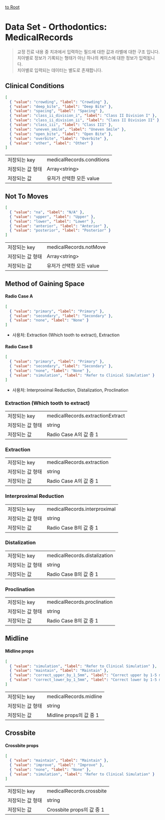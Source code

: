 [to Root](./report.md)

# Data Set - Orthodontics: MedicalRecords
> 교정 진료 내용 중 치과에서 입력하는 필드에 대한 값과 라벨에 대한 구조 입니다.   
> 치아별로 정보가 기록되는 형태가 아닌 하나의 케이스에 대한 정보가 입력됩니다.   
> 치아별로 입력되는 데이터는 별도로 존재합니다.

## Clinical Conditions
```JSON
[
  { "value": "crowding", "label": "Crowding" },
  { "value": "deep_bite", "label": "Deep Bite" },
  { "value": "spacing", "label": "Spacing" },
  { "value": "class_ii_division_i", "label": "Class II Division I" },
  { "value": "class_ii_division_ii", "label": "Class II Division II" },
  { "value": "class_iii", "label": "Class III" },
  { "value": "uneven_smile", "label": "Uneven Smile" },
  { "value": "open_bite", "label": "Open Bite" },
  { "value": "overbite", "label": "Overbite" },
  { "value": "other", "label": "Other" }
]
```

|||
| -- | -- |
| 저장되는 key | medicalRecords.conditions |
| 저장되는 값 형태 | Array\<string\> |
| 저장되는 값 | 유저가 선택한 모든 value |

## Not To Moves
```JSON
[
  { "value": "na", "label": "N/A" },
  { "value": "upper", "label": "Upper" },
  { "value": "lower", "label": "Lower" },
  { "value": "anterior", "label": "Anterior" },
  { "value": "posterior", "label": "Posterior" }
]
```

|||
| -- | -- |
| 저장되는 key | medicalRecords.notMove |
| 저장되는 값 형태 | Array\<string\> |
| 저장되는 값 | 유저가 선택한 모든 value |

## Method of Gaining Space

#### Radio Case A
```JSON
[
  { "value": "primary", "label": "Primary" },
  { "value": "secondary", "label": "Secondary" },
  { "value": "none", "label": "None" }
]
```
- 사용처: Extraction (Which tooth to extract), Extraction

#### Radio Case B
```JSON
[
  { "value": "primary", "label": "Primary" },
  { "value": "secondary", "label": "Secondary" },
  { "value": "none", "label": "None" },
  { "value": "simulation", "label": "Refer to Clinical Simulation" }
]
```
- 사용처: Interproximal Reduction, Distalization, Proclination


### Extraction (Which tooth to extract)
|||
| -- | -- |
| 저장되는 key | medicalRecords.extractionExtract |
| 저장되는 값 형태 | string |
| 저장되는 값 | Radio Case A의 값 중 1 |

### Extraction
|||
| -- | -- |
| 저장되는 key | medicalRecords.extraction |
| 저장되는 값 형태 | string |
| 저장되는 값 | Radio Case A의 값 중 1 |

### Interproximal Reduction
|||
| -- | -- |
| 저장되는 key | medicalRecords.interproximal |
| 저장되는 값 형태 | string |
| 저장되는 값 | Radio Case B의 값 중 1 |

### Distalization
|||
| -- | -- |
| 저장되는 key | medicalRecords.distalization |
| 저장되는 값 형태 | string |
| 저장되는 값 | Radio Case B의 값 중 1 |

### Proclination
|||
| -- | -- |
| 저장되는 key | medicalRecords.proclination |
| 저장되는 값 형태 | string |
| 저장되는 값 | Radio Case B의 값 중 1 |

## Midline
#### Midline props
```JSON
[
  { "value": "simulation", "label": "Refer to Clinical Simulation" },
  { "value": "maintain", "label": "Maintain" },
  { "value": "correct_upper_by_1_5mm", "label": "Correct upper by 1-5 mm" },
  { "value": "correct_lower_by_1_5mm", "label": "Correct lower by 1-5 mm" }
]
```
|||
| -- | -- |
| 저장되는 key | medicalRecords.midline |
| 저장되는 값 형태 | string |
| 저장되는 값 | Midline props의 값 중 1 |

## Crossbite
#### Crossbite props
```JSON
[
  { "value": "maintain", "label": "Maintain" },
  { "value": "improve", "label": "Improve" },
  { "value": "none", "label": "None" },
  { "value": "simulation", "label": "Refer to Clinical Simulation" }
]
```
|||
| -- | -- |
| 저장되는 key | medicalRecords.crossbite |
| 저장되는 값 형태 | string |
| 저장되는 값 | Crossbite props의 값 중 1 |
